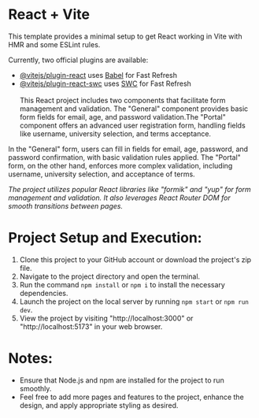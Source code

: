 # React + Vite

This template provides a minimal setup to get React working in Vite with HMR and some ESLint rules.

Currently, two official plugins are available:

- [@vitejs/plugin-react](https://github.com/vitejs/vite-plugin-react/blob/main/packages/plugin-react/README.md) uses [Babel](https://babeljs.io/) for Fast Refresh
- [@vitejs/plugin-react-swc](https://github.com/vitejs/vite-plugin-react-swc) uses [SWC](https://swc.rs/) for Fast Refresh
</br></br>
This React project includes two components that facilitate form management and validation. The "General" component provides basic form fields for email, age, and password validation.The "Portal" component offers an advanced user registration form, handling fields like username, university selection, and terms acceptance.

In the "General" form, users can fill in fields for email, age, password, and password confirmation, with basic validation rules applied. The "Portal" form, on the other hand, enforces more complex validation, including username, university selection, and acceptance of terms.

*The project utilizes popular React libraries like "formik" and "yup" for form management and validation. It also leverages React Router DOM for smooth transitions between pages.</i>*

# Project Setup and Execution:
1. Clone this project to your GitHub account or download the project's zip file.
2. Navigate to the project directory and open the terminal.
3. Run the command `npm install` or `npm i` to install the necessary dependencies.
4. Launch the project on the local server by running `npm start` or `npm run dev`.
5. View the project by visiting "http://localhost:3000" or "http://localhost:5173" in your web browser.

# Notes:
- Ensure that Node.js and npm are installed for the project to run smoothly.
- Feel free to add more pages and features to the project, enhance the design, and apply appropriate styling as desired.
